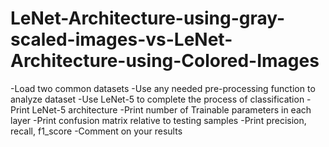 # LeNet-Architecture-using-gray-scaled-images-vs-LeNet-Architecture-using-Colored-Images
-Load two common datasets  -Use any needed pre-processing function to analyze dataset  -Use LeNet-5 to complete the process of classification  -Print LeNet-5 architecture  -Print number of Trainable parameters in each layer  -Print confusion matrix relative to testing samples  -Print precision, recall, f1_score  -Comment on your results
